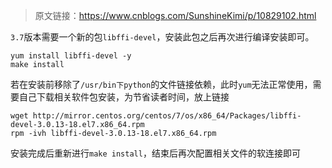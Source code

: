 > 原文链接：<https://www.cnblogs.com/SunshineKimi/p/10829102.html>

`3.7`版本需要一个新的包`libffi-devel`，安装此包之后再次进行编译安装即可。

	yum install libffi-devel -y
	make install

若在安装前移除了`/usr/bin下python`的文件链接依赖，此时`yum`无法正常使用，需要自己下载相关软件包安装，为节省读者时间，放上链接

	wget http://mirror.centos.org/centos/7/os/x86_64/Packages/libffi-devel-3.0.13-18.el7.x86_64.rpm
	rpm -ivh libffi-devel-3.0.13-18.el7.x86_64.rpm

安装完成后重新进行`make install`，结束后再次配置相关文件的软连接即可